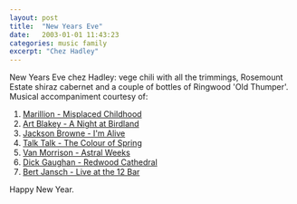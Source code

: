 ```yaml
---
layout: post
title:  "New Years Eve"
date:   2003-01-01 11:43:23
categories: music family
excerpt: "Chez Hadley"
---
```

New Years Eve chez Hadley: vege chili with all the trimmings, Rosemount Estate shiraz cabernet and a couple of bottles of Ringwood 'Old Thumper'. Musical accompaniment courtesy of:<ol><li><a href="http://www.allmusic.com/cg/amg.dll?p=amg&amp;uid=11:33:19|AM&amp;sql=Aj3rx287c052a">Marillion - Misplaced Childhood</a></li><li><a href="http://www.allmusic.com/cg/amg.dll?p=amg&amp;uid=11:38:40|AM&amp;sql=Afe91z83aoyv3">Art Blakey - A Night at Birdland</a></li><li><a href="http://www.allmusic.com/cg/amg.dll?p=amg&amp;uid=11:39:26|AM&amp;sql=A8hq8g4ebtv3z">Jackson Browne - I'm Alive</a></li><li><a href="http://www.allmusic.com/cg/amg.dll?p=amg&amp;uid=11:40:02%7CAM&amp;sql=A9hpsa9ugb230">Talk Talk - The Colour of Spring</a></li><li><a href="http://www.allmusic.com/cg/amg.dll?p=amg&amp;uid=11:40:55|AM&amp;sql=A6jd3vwnva9yk">Van Morrison - Astral Weeks</a></li><li><a href="http://www.allmusic.com/cg/amg.dll?p=amg&amp;uid=11:41:44%7CAM&amp;sql=Aam6wtr8wklmx">Dick Gaughan - Redwood Cathedral</a></li><li><a href="http://www.allmusic.com/cg/amg.dll?p=amg&amp;uid=11:42:38%7CAM&amp;sql=A62jqeaz24xd7">Bert Jansch - Live at the 12 Bar</a></li></ol>Happy New Year. 

